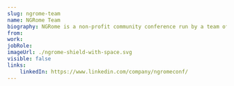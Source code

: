 ```yaml
---
slug: ngrome-team
name: NGRome Team
biography: NGRome is a non-profit community conference run by a team of volunteers. We are all active members of the tech community, and run or contribute to various free local meetups, workshops, and education initiatives.
from:
work: 
jobRole: 
imageUrl: ./ngrome-shield-with-space.svg
visible: false
links:
    linkedIn: https://www.linkedin.com/company/ngromeconf/
---
```

